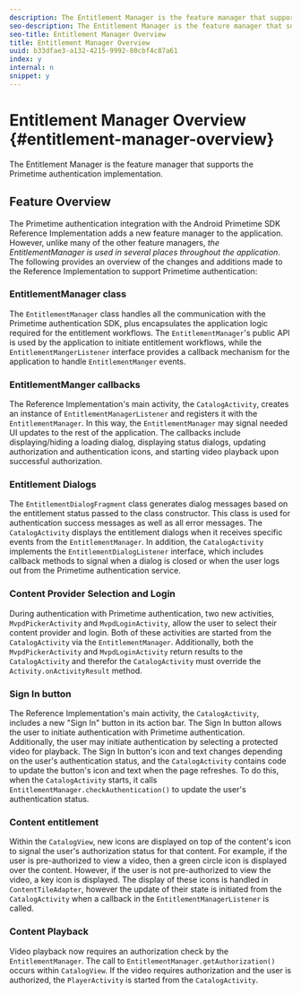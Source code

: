 ```yaml
---
description: The Entitlement Manager is the feature manager that supports the Primetime authentication implementation.
seo-description: The Entitlement Manager is the feature manager that supports the Primetime authentication implementation.
seo-title: Entitlement Manager Overview
title: Entitlement Manager Overview
uuid: b33dfae3-a132-4215-9992-80cbf4c87a61
index: y
internal: n
snippet: y
---
```


# Entitlement Manager Overview {#entitlement-manager-overview}

The Entitlement Manager is the feature manager that supports the Primetime authentication implementation.

## Feature Overview

The Primetime authentication integration with the Android Primetime SDK Reference Implementation adds a new feature manager to the application. However, unlike many of the other feature managers, *the EntitlementManager is used in several places throughout the application*. The following provides an overview of the changes and additions made to the Reference Implementation to support Primetime authentication:

### EntitlementManager class

The `EntitlementManager` class handles all the communication with the Primetime authentication SDK, plus encapsulates the application logic required for the entitlement workflows. The `EntitlementManager`'s public API is used by the application to initiate entitlement workflows, while the `EntitlementMangerListener` interface provides a callback mechanism for the application to handle `EntitlementManger` events. 

### EntitlementManger callbacks

The Reference Implementation's main activity, the `CatalogActivity`, creates an instance of `EntitlementManagerListener` and registers it with the `EntitlementManager`. In this way, the `EntitlementManager` may signal needed UI updates to the rest of the application. The callbacks include displaying/hiding a loading dialog, displaying status dialogs, updating authorization and authentication icons, and starting video playback upon successful authorization. 

### Entitlement Dialogs

The `EntitlementDialogFragment` class generates dialog messages based on the entitlement status passed to the class constructor. This class is used for authentication success messages as well as all error messages. The `CatalogActivity` displays the entitlement dialogs when it receives specific events from the `EntitlementManager`. In addition, the `CatalogActivity` implements the `EntitlementDialogListener` interface, which includes callback methods to signal when a dialog is closed or when the user logs out from the Primetime authentication service. 

### Content Provider Selection and Login

During authentication with Primetime authentication, two new activities, `MvpdPickerActivity` and `MvpdLoginActivity`, allow the user to select their content provider and login. Both of these activities are started from the `CatalogActivity` via the `EntitlementManager`. Additionally, both the `MvpdPickerActivity` and `MvpdLoginActivity` return results to the `CatalogActivity` and therefor the `CatalogActivity` must override the `Activity.onActivityResult` method. 

### Sign In button

The Reference Implementation's main activity, the `CatalogActivity`, includes a new "Sign In" button in its action bar. The Sign In button allows the user to initiate authentication with Primetime authentication. Additionally, the user may initiate authentication by selecting a protected video for playback. The Sign In button's icon and text changes depending on the user's authentication status, and the `CatalogActivity` contains code to update the button's icon and text when the page refreshes. To do this, when the `CatalogActivity` starts, it calls `EntitlementManager.checkAuthentication()` to update the user's authentication status. 

### Content entitlement

Within the `CatalogView`, new icons are displayed on top of the content's icon to signal the user's authorization status for that content. For example, if the user is pre-authorized to view a video, then a green circle icon is displayed over the content. However, if the user is not pre-authorized to view the video, a key icon is displayed. The display of these icons is handled in `ContentTileAdapter`, however the update of their state is initiated from the `CatalogActivity` when a callback in the `EntitlementManagerListener` is called. 

### Content Playback

Video playback now requires an authorization check by the `EntitlementManager`. The call to `EntitlementManager.getAuthorization()` occurs within `CatalogView`. If the video requires authorization and the user is authorized, the `PlayerActivity` is started from the `CatalogActivity`.

